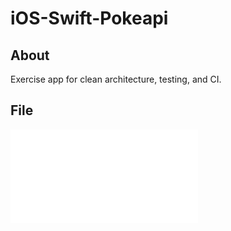 # iOS-Swift-Pokeapi

## About
Exercise app for clean architecture, testing, and CI.

## File

![](Instruction.pdf)